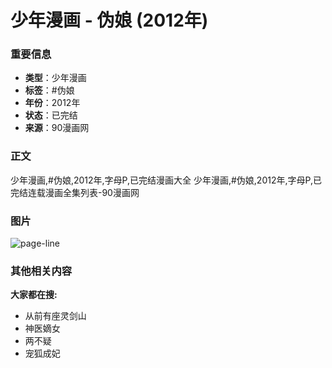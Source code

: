 # 少年漫画 - 伪娘 (2012年)

### 重要信息
- **类型**：少年漫画
- **标签**：#伪娘
- **年份**：2012年
- **状态**：已完结
- **来源**：90漫画网

### 正文
少年漫画,#伪娘,2012年,字母P,已完结漫画大全 少年漫画,#伪娘,2012年,字母P,已完结连载漫画全集列表-90漫画网

### 图片
![page-line](http://m.90mh.org/themes/mip/phone/images/head_line.gif)

### 其他相关内容
**大家都在搜:**
- 从前有座灵剑山
- 神医嫡女
- 两不疑
- 宠狐成妃